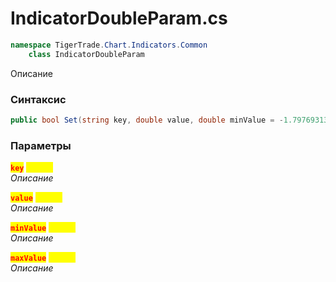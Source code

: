 
# IndicatorDoubleParam.cs
```csharp
namespace TigerTrade.Chart.Indicators.Common  
    class IndicatorDoubleParam
```

Описание

### Синтаксис
```csharp
public bool Set(string key, double value, double minValue = -1.7976931348623157E+308, double maxValue = 1.7976931348623157E+308)
```

### Параметры  
<mark style="color:red;">**`key`**</mark> <mark style="color:yellow;">`string`</mark>  
 *Описание*  
  
<mark style="color:red;">**`value`**</mark> <mark style="color:yellow;">`double`</mark>  
 *Описание*  
  
<mark style="color:red;">**`minValue`**</mark> <mark style="color:yellow;">`double`</mark>  
 *Описание*  
  
<mark style="color:red;">**`maxValue`**</mark> <mark style="color:yellow;">`double`</mark>  
 *Описание*  
  

                    
                    